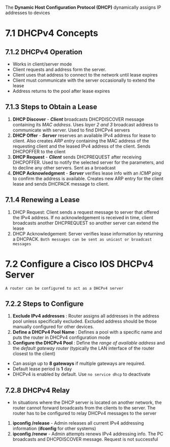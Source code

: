 The **Dynamic Host Configuration Protocol (DHCP)** dynamically assigns IP addresses to devices

# 7.1 DHCPv4 Concepts
## 7.1.2 DHCPv4 Operation
- Works in client/server mode
- Client requests and address form the server.
- Client uses that address to connect to the network until lease expires
- Client must communicate with the server occasionally to extend the lease
- Address returns to the pool after lease expires

## 7.1.3 Steps to Obtain a Lease
1. **DHCP Discover** - ***Client*** broadcasts DHCPDISCOVER message containing its *MAC address*. Uses *layer 2 and 3*  broadcast address to communicate with server. Used to find DHCPv4 servers
2. **DHCP Offer** - ***Server***  reserves an available IPv4 address for lease to client.  Also creates *ARP entry* containing the MAC address of the requesting client and the leased IPv4 address of the client. Sends DHCPOFFER to the client
3. **DHCP Request** - ***Client***  sends DHCPREQUEST after receiving DHCPOFFER. Used to notify the selected server for the parameters, and to decline any other servers. Sent as a broadcast
4. **DHCP Acknowledgment** - ***Server***  verifies lease info with an *ICMP ping*  to confirm the address is available. Creates new ARP entry for the client lease and sends DHCPACK message to client.
## 7.1.4 Renewing a Lease
1. DHCP Request: Client sends a request message to server that offered the IPv4 address. If no acknowledgement is received in time, client broadcasts another DHCPREQUEST so another server can extend the lease
2. DHCP Acknowledgement: Server verifies lease information by returning a DHCPACK.
`Both messages can be sent as unicast or broadcast messages`

# 7.2 Configure a Cisco IOS DHCPv4 Server
`A router can be configured to act as a DHCPv4 server`

## 7.2.2 Steps to Configure
1. **Exclude IPv4 addresses** : Router assigns all addresses in the address pool unless specifically excluded. Excluded address should be those manually configured for other devices.
2. **Define a DHCPv4 Pool Name** : Defines a pool with a specific name and puts the router in DHCPv4 configuration mode
3. **Configure the DHCPv4 Pool** : Define the *range of available address* and the *default gateway router* (typically the LAN interface of the router closest to the client)
- Can assign up to **8 gateways** if multiple gateways are required.
- Default lease period is **1** day
- DHCPv4 is enabled by default. Use `no service dhcp` to deactivate

## 7.2.8 DHCPv4 Relay
- In situations where the DHCP server is located on another network, the router cannot forward broadcasts from the clients to the server. The router has to be configured to relay DHCPv4 messages to the server
1. **ipconfig /release** - Admin releases all current IPv4 addressing information (**ifconfig** for other systems)
2. **ipconfig /renew** - Admin attempts renews IPv4 addressing info. The PC broadcasts and DHCPDISCOVER message. Request is not successful 